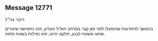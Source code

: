 ## Message 12771

דובר צה"ל:

בהמשך להתרעות שהופעלו לפני זמן קצר במרחב הגליל העליון, זוהו כחמישה שיגורים שחצו משטח לבנון, חלקם יורטו, זוהו נפילות בשטח פתוח.


